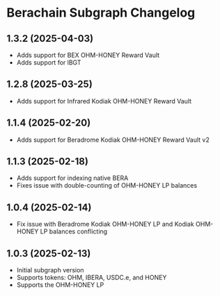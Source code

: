 # Berachain Subgraph Changelog

## 1.3.2 (2025-04-03)

- Adds support for BEX OHM-HONEY Reward Vault
- Adds support for lBGT

## 1.2.8 (2025-03-25)

- Adds support for Infrared Kodiak OHM-HONEY Reward Vault

## 1.1.4 (2025-02-20)

- Adds support for Beradrome Kodiak OHM-HONEY Reward Vault v2

## 1.1.3 (2025-02-18)

- Adds support for indexing native BERA
- Fixes issue with double-counting of OHM-HONEY LP balances

## 1.0.4 (2025-02-14)

- Fix issue with Beradrome Kodiak OHM-HONEY LP and Kodiak OHM-HONEY LP balances conflicting

## 1.0.3 (2025-02-13)

- Initial subgraph version
- Supports tokens: OHM, IBERA, USDC.e, and HONEY
- Supports the OHM-HONEY LP
